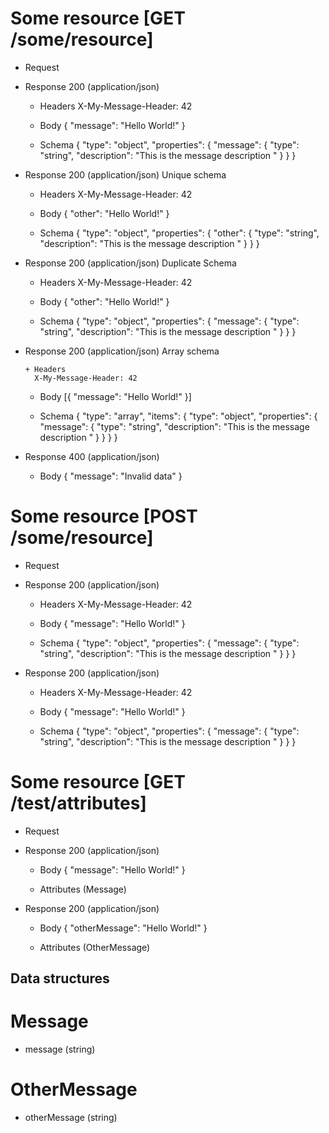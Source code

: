 # Some resource [GET /some/resource]

+ Request

+ Response 200 (application/json)
    + Headers
        X-My-Message-Header: 42

    + Body
        { 
            "message": "Hello World!" 
        }

    + Schema
        {
            "type": "object",
            "properties": {
                "message": {
                    "type": "string",
                    "description": "This is the message description "
                }
            }
        }


+ Response 200 (application/json)
    Unique schema

    + Headers
        X-My-Message-Header: 42

    + Body
        { "other": "Hello World!" }

    + Schema
        {
            "type": "object",
            "properties": {
                "other": {
                    "type": "string",
                    "description": "This is the message description "
                }
            }
        }

+ Response 200 (application/json)
    Duplicate Schema

    + Headers
        X-My-Message-Header: 42

    + Body
        { "other": "Hello World!" }

    + Schema
        {
            "type": "object",
            "properties": {
                "message": {
                    "type": "string",
                    "description": "This is the message description "
                }
            }
        }

+ Response 200 (application/json)
    Array schema

      + Headers
        X-My-Message-Header: 42

    + Body
        [{ "message": "Hello World!" }]

    + Schema
        {
            "type": "array",
            "items":  {
                "type": "object",
                "properties": {
                    "message": {
                        "type": "string",
                        "description": "This is the message description "
                    }
                }
            }
        }


+ Response 400 (application/json)
    + Body
        { "message": "Invalid data" }

# Some resource [POST /some/resource]

+ Request

+ Response 200 (application/json)
    + Headers
        X-My-Message-Header: 42

    + Body
        { 
            "message": "Hello World!" 
        }

    + Schema
        {
            "type": "object",
            "properties": {
                "message": {
                    "type": "string",
                    "description": "This is the message description "
                }
            }
        }


+ Response 200 (application/json)
    + Headers
        X-My-Message-Header: 42

    + Body
        { "message": "Hello World!" }

    + Schema
        {
            "type": "object",
            "properties": {
                "message": {
                    "type": "string",
                    "description": "This is the message description "
                }
            }
        }

# Some resource [GET /test/attributes]

- Request

- Response 200 (application/json)
    - Body
        { "message": "Hello World!" }

    - Attributes (Message)

- Response 200 (application/json)
    - Body
        { "otherMessage": "Hello World!" }

    - Attributes (OtherMessage)

## Data structures

# Message
- message (string)

# OtherMessage
- otherMessage (string)